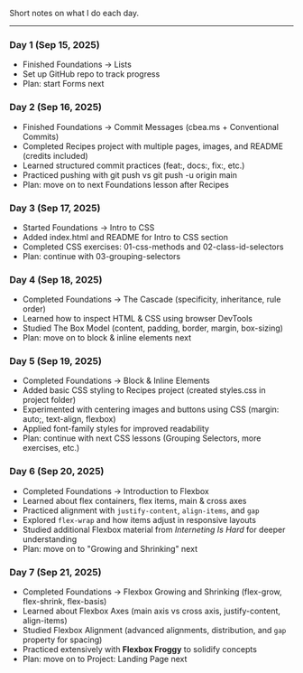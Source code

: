 Short notes on what I do each day.

---

### Day 1 (Sep 15, 2025)
- Finished Foundations → Lists
- Set up GitHub repo to track progress
- Plan: start Forms next



### Day 2 (Sep 16, 2025)  
- Finished Foundations → Commit Messages (cbea.ms + Conventional Commits)  
- Completed Recipes project with multiple pages, images, and README (credits included)  
- Learned structured commit practices (feat:, docs:, fix:, etc.)  
- Practiced pushing with git push vs git push -u origin main  
- Plan: move on to next Foundations lesson after Recipes 
 

### Day 3 (Sep 17, 2025)  
- Started Foundations → Intro to CSS  
- Added index.html and README for Intro to CSS section  
- Completed CSS exercises: 01-css-methods and 02-class-id-selectors  
- Plan: continue with 03-grouping-selectors  


### Day 4 (Sep 18, 2025)  
- Completed Foundations → The Cascade (specificity, inheritance, rule order)  
- Learned how to inspect HTML & CSS using browser DevTools  
- Studied The Box Model (content, padding, border, margin, box-sizing)  
- Plan: move on to block & inline elements next  


### Day 5 (Sep 19, 2025)

- Completed Foundations → Block & Inline Elements
- Added basic CSS styling to Recipes project (created styles.css in project folder)
- Experimented with centering images and buttons using CSS (margin: auto;, text-align,    flexbox)
- Applied font-family styles for improved readability
- Plan: continue with next CSS lessons (Grouping Selectors, more exercises, etc.)


### Day 6 (Sep 20, 2025)  
- Completed Foundations → Introduction to Flexbox  
- Learned about flex containers, flex items, main & cross axes  
- Practiced alignment with `justify-content`, `align-items`, and `gap`  
- Explored `flex-wrap` and how items adjust in responsive layouts  
- Studied additional Flexbox material from *Interneting Is Hard* for deeper understanding  
- Plan: move on to "Growing and Shrinking" next  


### Day 7 (Sep 21, 2025)  
- Completed Foundations → Flexbox Growing and Shrinking (flex-grow, flex-shrink, flex-basis)  
- Learned about Flexbox Axes (main axis vs cross axis, justify-content, align-items)  
- Studied Flexbox Alignment (advanced alignments, distribution, and `gap` property for spacing)  
- Practiced extensively with **Flexbox Froggy** to solidify concepts  
- Plan: move on to Project: Landing Page next  
